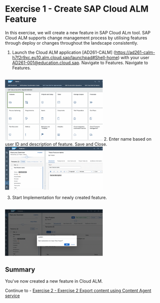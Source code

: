 # Exercise 1 - Create SAP Cloud ALM Feature

In this exercise, we will create a new feature in SAP Cloud ALm tool. SAP Cloud ALM supports change management process by utilising features through deploy or changes throughout the landscape consistently. 

1.	Launch the Cloud ALM application [AD261-CALM] (https://ad261-calm-h7f2r9xc.eu10.alm.cloud.sap/launchpad#Shell-home) with your user <AD261-001@education.cloud.sap>. Navigate to Features.
Navigate to Features.
</br>
<img width="322" alt="image" src="images/ALM-feature.png">
2.	Enter name based on user ID and description of feature. Save and Close. 
</br>
<img width="322" alt="image" src="images/ALM-New-feature.png">

3. Start Implementation for newly created feature. 
</br>
<img width="322" alt="image" src="images/ALM-start-impl.png">


## Summary

You've now created a new feature in Cloud ALM.

Continue to - [Exercise 2 - Exercise 2 Export content using Content Agent service](../ex2/README.md)

